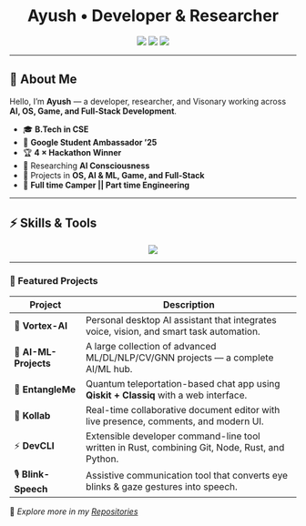<h1 align="center">Ayush • Developer & Researcher</h1>

<p align="center">
  <img src="https://img.shields.io/badge/Rust-Systems%20%26%20OS-%23f74c00?style=flat&logo=rust&logoColor=white" />
  <img src="https://img.shields.io/badge/AI-Research%20%26%20ML-%2300d8d6?style=flat&logo=openai&logoColor=white" />
  <img src="https://img.shields.io/badge/GameDev-UE5%20%7C%20RPGs-%238247E3?style=flat&logo=unrealengine&logoColor=white" />
</p>

---

## 🧭 About Me  

Hello, I’m **Ayush** — a developer, researcher, and Visonary working across **AI, OS, Game, and Full-Stack Development**.    

- 🎓 **B.Tech in CSE**  
- 🤝 **Google Student Ambassador ’25**  
- 🏆 **4 × Hackathon Winner**  
- 🧠 Researching **AI Consciousness**  
- 🔬 Projects in **OS, AI & ML, Game, and Full-Stack**  
- 🌱 **Full time Camper || Part time Engineering**  

---

## ⚡ Skills & Tools  

<p align="center">
  <img src="https://skillicons.dev/icons?i=rust,python,c,cpp,js,ts,react,nextjs,nodejs,mongodb,tailwind,docker,linux,git,unreal,postgres,tensorflow,pytorch,html,css,kotlin,vscode,npm,vite,photoshop,github,discord,arch,ubuntu" />
</p>

---

### 🚀 Featured Projects

| Project | Description |
|---------|-------------|
| 🤖 **Vortex-AI** | Personal desktop AI assistant that integrates voice, vision, and smart task automation. |
| 🧠 **AI-ML-Projects** | A large collection of advanced ML/DL/NLP/CV/GNN projects — a complete AI/ML hub. |
| 🔬 **EntangleMe** | Quantum teleportation-based chat app using **Qiskit + Classiq** with a web interface. |
| 📝 **Kollab** | Real-time collaborative document editor with live presence, comments, and modern UI. |
| ⚡ **DevCLI** | Extensible developer command-line tool written in Rust, combining Git, Node, Rust, and Python. |
| 🎙️ **Blink-Speech** | Assistive communication tool that converts eye blinks & gaze gestures into speech. |

🔗 *Explore more in my [Repositories](https://github.com/dev-Ninjaa?tab=repositories)*  

